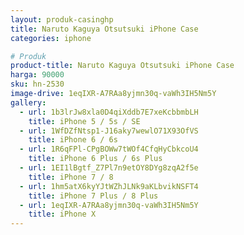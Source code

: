 ```yaml
---
layout: produk-casinghp
title: Naruto Kaguya Otsutsuki iPhone Case
categories: iphone

# Produk
product-title: Naruto Kaguya Otsutsuki iPhone Case
harga: 90000
sku: hn-2530
image-drive: 1eqIXR-A7RAa8yjmn30q-vaWh3IH5Nm5Y
gallery:
  - url: 1b3lrJw8xla0D4qiXddb7E7xeKcbbmbLH
    title: iPhone 5 / 5s / SE
  - url: 1WfDZfNtsp1-J16aky7wewlO71X93OfVS
    title: iPhone 6 / 6s
  - url: 1R6qFPl-CPgBOWw7tWOf4CfqHyCbkcoU4
    title: iPhone 6 Plus / 6s Plus
  - url: 1EI1lBgtf_Z7Pl7n9etOY8DYg8zqA2f5e
    title: iPhone 7 / 8
  - url: 1hm5atX6kyYJtWZhJLNk9aKLbvikNSFT4
    title: iPhone 7 Plus / 8 Plus
  - url: 1eqIXR-A7RAa8yjmn30q-vaWh3IH5Nm5Y
    title: iPhone X
---
```

